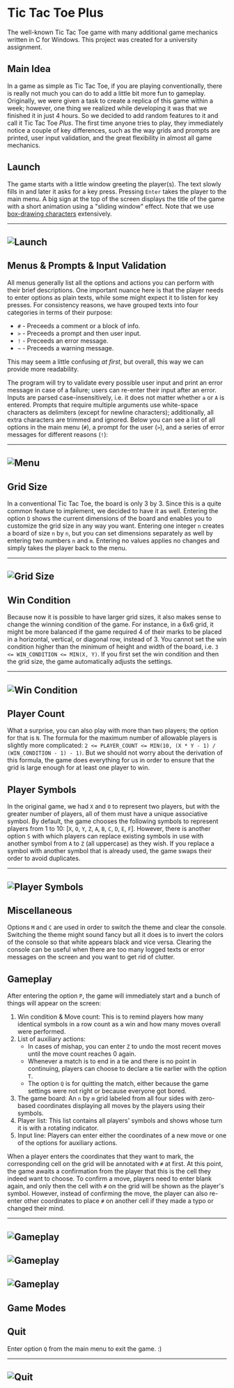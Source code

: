 # Tic Tac Toe Plus
The well-known Tic Tac Toe game with many additional game mechanics written in C for Windows. This project was created for a university assignment.

## Main Idea

In a game as simple as Tic Tac Toe, if you are playing conventionally, there is really not much you can do to add a little bit more fun to gameplay. Originally, we were given a task to create a replica of this game within a week; however, one thing we realized while developing it was that we finished it in just 4 hours. So we decided to add random features to it and call it Tic Tac Toe *Plus*. The first time anyone tries to play, they immediately notice a couple of key differences, such as the way grids and prompts are printed, user input validation, and the great flexibility in almost all game mechanics.

## Launch

The game starts with a little window greeting the player(s). The text slowly fills in and later it asks for a key press. Pressing `Enter` takes the player to the main menu. A big sign at the top of the screen displays the title of the game with a short animation using a "sliding window" effect. Note that we use [box-drawing characters](https://en.wikipedia.org/wiki/Box-drawing_character) extensively.

---
![Launch](/res/launch.gif)
---

## Menus & Prompts & Input Validation

All menus generally list all the options and actions you can perform with their brief descriptions. One important nuance here is that the player needs to enter options as plain texts, while some might expect it to listen for key presses. For consistency reasons, we have grouped texts into four categories in terms of their purpose:

* `#` - Preceeds a comment or a block of info.
* `>` - Preceeds a prompt and then user input.
* `!` - Preceeds an error message.
* `~` - Preceeds a warning message.

This may seem a little confusing *at first*, but overall, this way we can provide more readability.

The program will try to validate every possible user input and print an error message in case of a failure; users can re-enter their input after an error. Inputs are parsed case-insensitively, i.e. it does not matter whether `a` or `A` is entered. Prompts that require multiple arguments use white-space characters as delimiters (except for newline characters); additionally, all extra characters are trimmed and ignored. Below you can see a list of all options in the main menu (`#`), a prompt for the user (`>`), and a series of error messages for different reasons (`!`):

---
![Menu](/res/categories-of-texts.png)
---

## Grid Size

In a conventional Tic Tac Toe, the board is only 3 by 3. Since this is a quite common feature to implement, we decided to have it as well. Entering the option `D` shows the current dimensions of the board and enables you to customize the grid size in any way you want. Entering one integer `n` creates a board of size `n` by `n`, but you can set dimensions separately as well by entering two numbers `n` and `m`. Entering no values applies no changes and simply takes the player back to the menu.

---
![Grid Size](/res/resize-grid.png)
---

## Win Condition

Because now it is possible to have larger grid sizes, it also makes sense to change the winning condition of the game. For instance, in a 6x6 grid, it might be more balanced if the game required 4 of their marks to be placed in a horizontal, vertical, or diagonal row, instead of 3. You cannot set the win condition higher than the minimum of height and width of the board, i.e. `3 <= WIN_CONDITION <= MIN(X, Y)`. If you first set the win condition and then the grid size, the game automatically adjusts the settings.

---
![Win Condition](/res/win-condition.png)
---

## Player Count

What a surprise, you can also play with more than two players; the option for that is `N`. The formula for the maximum number of allowable players is slightly more complicated: `2 <= PLAYER_COUNT <= MIN(10, (X * Y - 1) / (WIN_CONDITION - 1) - 1)`. But we should not worry about the derivation of this formula, the game does everything for us in order to ensure that the grid is large enough for at least one player to win.

## Player Symbols

In the original game, we had `X` and `O` to represent two players, but with the greater number of players, all of them must have a unique associative symbol. By default, the game chooses the following symbols to represent players from 1 to 10: [`X`, `O`, `Y`, `Z`, `A`, `B`, `C`, `D`, `E`, `F`]. However, there is another option `S` with which players can replace existing symbols in use with another symbol from `A` to `Z` (all uppercase) as they wish. If you replace a symbol with another symbol that is already used, the game swaps their order to avoid duplicates.

---
![Player Symbols](/res/player-symbols.png)
---

## Miscellaneous

Options `M` and `C` are used in order to switch the theme and clear the console. Switching the theme might sound fancy but all it does is to invert the colors of the console so that white appears black and vice versa. Clearing the console can be useful when there are too many logged texts or error messages on the screen and you want to get rid of clutter.

## Gameplay

After entering the option `P`, the game will immediately start and a bunch of things will appear on the screen:
1. Win condition & Move count: This is to remind players how many identical symbols in a row count as a win and how many moves overall were performed.
2. List of auxiliary actions:
    * In cases of mishap, you can enter `Z` to undo the most recent moves until the move count reaches 0 again.
    * Whenever a match is to end in a tie and there is no point in continuing, players can choose to declare a tie earlier with the option `T`.
    * The option `Q` is for quitting the match, either because the game settings were not right or because everyone got bored.
3. The game board: An `n` by `m` grid labeled from all four sides with zero-based coordinates displaying all moves by the players using their symbols.
4. Player list: This list contains all players' symbols and shows whose turn it is with a rotating indicator.
5. Input line: Players can enter either the coordinates of a new move or one of the options for auxiliary actions.

When a player enters the coordinates that they want to mark, the corresponding cell on the grid will be annotated with `#` at first. At this point, the game awaits a confirmation from the player that this is the cell they indeed want to choose. To confirm a move, players need to enter blank again, and only then the cell with `#` on the grid will be shown as the player's symbol. However, instead of confirming the move, the player can also re-enter other coordinates to place `#` on another cell if they made a typo or changed their mind.

---
![Gameplay](/res/gameplay.png)
---
![Gameplay](/res/confirm-selection.png)
---
![Gameplay](/res/victory.png)
---

## Game Modes

## Quit

Enter option `Q` from the main menu to exit the game. :)

---
![Quit](/res/quit.png)
---
